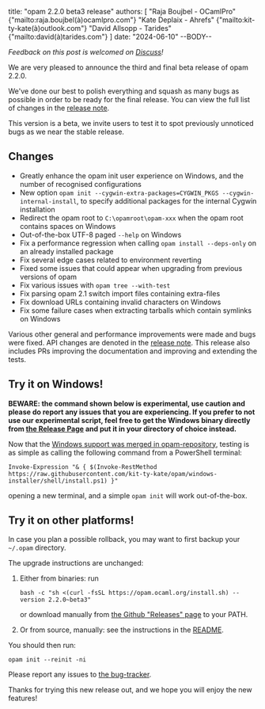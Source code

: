 title: "opam 2.2.0 beta3 release"
authors: [
  "Raja Boujbel - OCamlPro" {"mailto:raja.boujbel(à)ocamlpro.com"}
  "Kate Deplaix - Ahrefs" {"mailto:kit-ty-kate(à)outlook.com"}
  "David Allsopp - Tarides" {"mailto:david(à)tarides.com"}
]
date: "2024-06-10"
--BODY--

_Feedback on this post is welcomed on [Discuss](https://discuss.ocaml.org/t/ann-opam-2-2-0-beta3/14772)!_

We are very pleased to announce the third and final beta release of opam 2.2.0.

We've done our best to polish everything and squash as many bugs as possible in order
to be ready for the final release. You can view the full list of changes in the
[release note](https://github.com/ocaml/opam/releases/tag/2.2.0-beta3).

This version is a beta, we invite users to test it to spot previously
unnoticed bugs as we near the stable release.

## Changes

* Greatly enhance the opam init user experience on Windows, and the number
  of recognised configurations
* New option `opam init --cygwin-extra-packages=CYGWIN_PKGS --cygwin-internal-install`,
  to specify additional packages for the internal Cygwin installation
* Redirect the opam root to `C:\opamroot\opam-xxx` when the opam root contains spaces on Windows
* Out-of-the-box UTF-8 paged `--help` on Windows
* Fix a performance regression when calling `opam install --deps-only` on an already installed package
* Fix several edge cases related to environment reverting
* Fixed some issues that could appear when upgrading from previous versions of opam
* Fix various issues with `opam tree --with-test`
* Fix parsing opam 2.1 switch import files containing extra-files
* Fix download URLs containing invalid characters on Windows
* Fix some failure cases when extracting tarballs which contain symlinks on Windows
 
Various other general and performance improvements were made and bugs were fixed.
API changes are denoted in the
[release note](https://github.com/ocaml/opam/releases/tag/2.2.0-beta3).
This release also includes PRs improving the documentation and improving
and extending the tests.

## Try it on Windows!

**BEWARE: the command shown below is experimental, use caution and please do report any issues that you are experiencing. If you prefer to not use our experimental script, feel free to get the Windows binary directly from [the Release Page](https://github.com/ocaml/opam/releases/tag/2.2.0-beta3) and put it in your directory of choice instead.**

Now that the [Windows support was merged in opam-repository](https://github.com/ocaml/opam-repository/pull/25861),
testing is as simple as calling the following command from a PowerShell terminal:
```
Invoke-Expression "& { $(Invoke-RestMethod https://raw.githubusercontent.com/kit-ty-kate/opam/windows-installer/shell/install.ps1) }"
```
opening a new terminal, and a simple `opam init` will work out-of-the-box.

## Try it on other platforms!

In case you plan a possible rollback, you may want to first backup your
`~/.opam` directory.

The upgrade instructions are unchanged:

1. Either from binaries: run

    ```
    bash -c "sh <(curl -fsSL https://opam.ocaml.org/install.sh) --version 2.2.0~beta3"
    ```

    or download manually from [the Github "Releases" page](https://github.com/ocaml/opam/releases/tag/2.2.0-beta3) to your PATH.

2. Or from source, manually: see the instructions in the [README](https://github.com/ocaml/opam/tree/2.2.0-beta3#compiling-this-repo).


You should then run:
```
opam init --reinit -ni
```


Please report any issues to [the bug-tracker](https://github.com/ocaml/opam/issues).

Thanks for trying this new release out, and we hope you will enjoy the new features!
